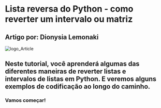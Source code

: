 # Lista reversa do Python - como reverter um intervalo ou matriz

## Artigo por: Dionysia Lemonaki

![logo_Article](https://www.freecodecamp.org/news/content/images/size/w2000/2021/11/markus-winkler-Q2J2qQsoYH8-unsplash.jpg)

## Neste tutorial, você aprenderá algumas das diferentes maneiras de reverter listas e intervalos de listas em Python. E veremos alguns exemplos de codificação ao longo do caminho.

### Vamos começar!